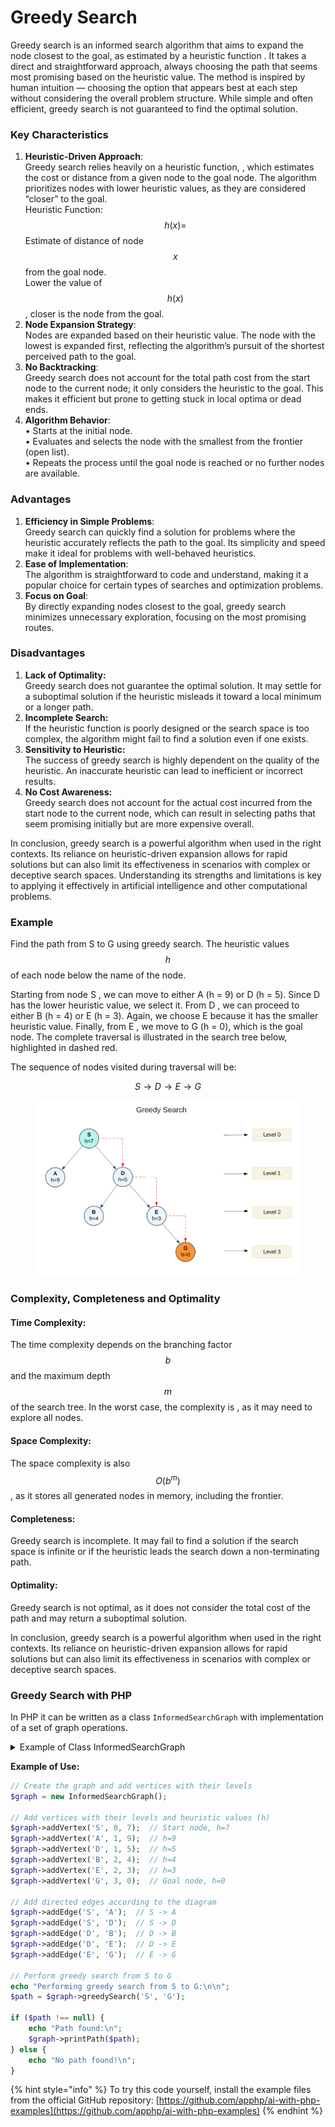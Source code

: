 # Greedy Search

Greedy search is an informed search algorithm that aims to expand the node closest to the goal, as estimated by a heuristic function . It takes a direct and straightforward approach, always choosing the path that seems most promising based on the heuristic value. The method is inspired by human intuition — choosing the option that appears best at each step without considering the overall problem structure. While simple and often efficient, greedy search is not guaranteed to find the optimal solution.

### Key Characteristics

1. **Heuristic-Driven Approach**:\
   Greedy search relies heavily on a heuristic function, , which estimates the cost or distance from a given node to the goal node. The algorithm prioritizes nodes with lower heuristic values, as they are considered “closer” to the goal.\
   Heuristic Function: $$h(x) =$$ Estimate of distance of node $$x$$ from the goal node.\
   Lower the value of $$h(x)$$, closer is the node from the goal.
2. **Node Expansion Strategy**:\
   Nodes are expanded based on their heuristic value. The node with the lowest is expanded first, reflecting the algorithm’s pursuit of the shortest perceived path to the goal.
3. **No Backtracking**:\
   Greedy search does not account for the total path cost from the start node to the current node; it only considers the heuristic to the goal. This makes it efficient but prone to getting stuck in local optima or dead ends.
4. **Algorithm Behavior**:\
   •  Starts at the initial node.\
   •  Evaluates and selects the node with the smallest from the frontier (open list).\
   • Repeats the process until the goal node is reached or no further nodes are available.

### Advantages

1. **Efficiency in Simple Problems**:\
   Greedy search can quickly find a solution for problems where the heuristic accurately reflects the path to the goal. Its simplicity and speed make it ideal for problems with well-behaved heuristics.
2. **Ease of Implementation**:\
   The algorithm is straightforward to code and understand, making it a popular choice for certain types of searches and optimization problems.
3. **Focus on Goal**:\
   By directly expanding nodes closest to the goal, greedy search minimizes unnecessary exploration, focusing on the most promising routes.

### Disadvantages

1. **Lack of Optimality:**\
   Greedy search does not guarantee the optimal solution. It may settle for a suboptimal solution if the heuristic misleads it toward a local minimum or a longer path.
2. **Incomplete Search:**\
   If the heuristic function is poorly designed or the search space is too complex, the algorithm might fail to find a solution even if one exists.
3. **Sensitivity to Heuristic:**\
   The success of greedy search is highly dependent on the quality of the heuristic. An inaccurate heuristic can lead to inefficient or incorrect results.
4. **No Cost Awareness:**\
   Greedy search does not account for the actual cost incurred from the start node to the current node, which can result in selecting paths that seem promising initially but are more expensive overall.

In conclusion, greedy search is a powerful algorithm when used in the right contexts. Its reliance on heuristic-driven expansion allows for rapid solutions but can also limit its effectiveness in scenarios with complex or deceptive search spaces. Understanding its strengths and limitations is key to applying it effectively in artificial intelligence and other computational problems.

### **Example**

Find the path from S to G using greedy search. The heuristic values $$h$$ of each node below the name of the node.

Starting from node S , we can move to either A (h = 9) or D (h = 5). Since D has the lower heuristic value, we select it. From D , we can proceed to either B (h = 4) or E (h = 3). Again, we choose E because it has the smaller heuristic value. Finally, from E , we move to G (h = 0), which is the goal node. The complete traversal is illustrated in the search tree below, highlighted in dashed red.

The sequence of nodes visited during traversal will be:&#x20;

$$S→D→E→G$$

<div align="left"><figure><img src="../../../../../.gitbook/assets/ai_problem_solving_greedy_search-min.png" alt="" width="563"><figcaption></figcaption></figure></div>

### Complexity, **Completeness** and Optimality

#### Time Complexity:

The time complexity depends on the branching factor $$b$$ and the maximum depth $$m$$ of the search tree. In the worst case, the complexity is , as it may need to explore all nodes.

#### Space Complexity:

The space complexity is also $$O(b^m)$$, as it stores all generated nodes in memory, including the frontier.

#### Completeness:

Greedy search is incomplete. It may fail to find a solution if the search space is infinite or if the heuristic leads the search down a non-terminating path.

#### Optimality:

Greedy search is not optimal, as it does not consider the total cost of the path and may return a suboptimal solution.

In conclusion, greedy search is a powerful algorithm when used in the right contexts. Its reliance on heuristic-driven expansion allows for rapid solutions but can also limit its effectiveness in scenarios with complex or deceptive search spaces.

### Greedy Search with PHP

In PHP  it can be written as a class `InformedSearchGraph` with implementation of a set of graph operations.

<details>

<summary>Example of Class InformedSearchGraph</summary>

```php
class InformedSearchGraph {
    private array $adjacencyList;
    private array $levels;
    private array $heuristics;
    private array $edgeCosts;

    public function __construct() {
        $this->adjacencyList = [];
        $this->levels = [];
        $this->heuristics = [];
        $this->edgeCosts = [];
    }

    public function addVertex(string $vertex, int $level = -1, float $heuristic = 0.0): void {
        if (!isset($this->adjacencyList[$vertex])) {
            $this->adjacencyList[$vertex] = [];
            $this->levels[$vertex] = $level;
            $this->heuristics[$vertex] = $heuristic;
            $this->edgeCosts[$vertex] = [];
        }
    }

    public function addEdge(string $from, string $to, float $cost = 1.0): void {
        if (!isset($this->adjacencyList[$from]) || !isset($this->adjacencyList[$to])) {
            throw new InvalidArgumentException("Both vertices must exist in the graph.");
        }

        if (!isset($this->edgeCosts[$from])) {
            $this->edgeCosts[$from] = [];
        }

        if (!in_array($to, $this->adjacencyList[$from])) {
            $this->adjacencyList[$from][] = $to;
            $this->edgeCosts[$from][$to] = $cost;
        }
    }

    public function getEdgeCost(string $from, string $to): float {
        if (!isset($this->edgeCosts[$from][$to])) {
            throw new InvalidArgumentException("No edge exists between $from and $to");
        }
        return $this->edgeCosts[$from][$to];
    }

    public function greedySearch(string $start, string $goal): ?array {
        if (!isset($this->adjacencyList[$start]) || !isset($this->adjacencyList[$goal])) {
            throw new InvalidArgumentException("Both start and goal vertices must exist in the graph.");
        }

        $path = [];
        $currentVertex = $start;

        // Keep going until we reach the goal
        while ($currentVertex !== $goal) {
            // Add current vertex to path
            $path[] = [
                'vertex' => $currentVertex,
                'level' => $this->levels[$currentVertex],
                'heuristic' => $this->heuristics[$currentVertex]
            ];

            // Get all neighbors of current vertex
            $neighbors = $this->adjacencyList[$currentVertex];

            if (empty($neighbors)) {
                return null; // Dead end
            }

            // Find neighbor with lowest heuristic value
            $bestNeighbor = null;
            $bestHeuristic = PHP_FLOAT_MAX;

            foreach ($neighbors as $neighbor) {
                $h = $this->heuristics[$neighbor];
                if ($h < $bestHeuristic) {
                    $bestHeuristic = $h;
                    $bestNeighbor = $neighbor;
                }
            }

            // If we can't find a better neighbor, we're stuck
            if ($bestNeighbor === null) {
                return null;
            }

            // Move to the best neighbor
            $currentVertex = $bestNeighbor;
        }

        // Add the goal vertex to complete the path
        $path[] = [
            'vertex' => $goal,
            'level' => $this->levels[$goal],
            'heuristic' => $this->heuristics[$goal]
        ];

        return $path;
    }

    public function aStarTreeSearch(string $start, string $goal): ?array {
        if (!isset($this->adjacencyList[$start]) || !isset($this->adjacencyList[$goal])) {
            throw new InvalidArgumentException("Both start and goal vertices must exist in the graph.");
        }

        // Priority queue implemented as array with state information
        $openSet = [[
            'vertex' => $start,
            'gScore' => 0.0,
            'fScore' => $this->heuristics[$start],
            'path' => [
                [
                    'vertex' => $start,
                    'level' => $this->levels[$start],
                    'heuristic' => $this->heuristics[$start]
                ]
            ]
        ]];

        while (!empty($openSet)) {
            // Find node in openSet with lowest fScore
            $currentIndex = 0;
            $currentFScore = $openSet[0]['fScore'];

            for ($i = 1; $i < count($openSet); $i++) {
                if ($openSet[$i]['fScore'] < $currentFScore) {
                    $currentIndex = $i;
                    $currentFScore = $openSet[$i]['fScore'];
                }
            }

            $current = $openSet[$currentIndex];
            $currentVertex = $current['vertex'];

            // Check if we've reached the goal
            if ($currentVertex === $goal) {
                return $current['path'];
            }

            // Remove current from openSet
            array_splice($openSet, $currentIndex, 1);

            // Explore all neighbors
            foreach ($this->adjacencyList[$currentVertex] as $neighbor) {
                // Calculate g score for this path
                $tentativeGScore = $current['gScore'] + $this->getEdgeCost($currentVertex, $neighbor);

                // Calculate f score (g score + heuristic)
                $fScore = $tentativeGScore + $this->heuristics[$neighbor];

                // Create new path
                $newPath = $current['path'];
                $newPath[] = [
                    'vertex' => $neighbor,
                    'level' => $this->levels[$neighbor],
                    'heuristic' => $this->heuristics[$neighbor]
                ];

                // Add new state to openSet
                $openSet[] = [
                    'vertex' => $neighbor,
                    'gScore' => $tentativeGScore,
                    'fScore' => $fScore,
                    'path' => $newPath
                ];
            }
        }

        return null; // No path found
    }

    public function aStarGroupSearch(string $start, string $goal): ?array {
        if (!isset($this->adjacencyList[$start]) || !isset($this->adjacencyList[$goal])) {
            throw new InvalidArgumentException("Both start and goal vertices must exist in the graph.");
        }

        $openSet = [$start];
        $cameFrom = [];
        $gScore = [$start => 0.0];
        $fScore = [$start => $this->heuristics[$start]];

        while (!empty($openSet)) {
            // Find node in openSet with lowest fScore
            $current = $openSet[0];
            $currentFScore = $fScore[$current];
            foreach ($openSet as $node) {
                if ($fScore[$node] < $currentFScore) {
                    $current = $node;
                    $currentFScore = $fScore[$node];
                }
            }

            if ($current === $goal) {
                // Reconstruct path
                $path = [$current];
                while (isset($cameFrom[$current])) {
                    $current = $cameFrom[$current];
                    array_unshift($path, $current);
                }
                return $path;
            }

            // Remove current from openSet
            $openSet = array_values(array_diff($openSet, [$current]));

            // Explore neighbors
            foreach ($this->adjacencyList[$current] as $neighbor) {
                $tentativeGScore = $gScore[$current] + $this->getEdgeCost($current, $neighbor);

                if (!isset($gScore[$neighbor]) || $tentativeGScore < $gScore[$neighbor]) {
                    $cameFrom[$neighbor] = $current;
                    $gScore[$neighbor] = $tentativeGScore;
                    $fScore[$neighbor] = $tentativeGScore + $this->heuristics[$neighbor];

                    if (!in_array($neighbor, $openSet)) {
                        $openSet[] = $neighbor;
                    }
                }
            }
        }

        return null; // No path found
    }

    public function beamSearch(string $start, string $goal, int $beamWidth = 2): ?array {
        if (!isset($this->adjacencyList[$start]) || !isset($this->adjacencyList[$goal])) {
            throw new InvalidArgumentException("Both start and goal vertices must exist in the graph.");
        }

        // Initialize beam with start vertex
        $beam = [[
            'vertex' => $start,
            'path' => [
                [
                    'vertex' => $start,
                    'level' => $this->levels[$start],
                    'heuristic' => $this->heuristics[$start]
                ]
            ]
        ]];

        $visited = [$start => true];

        while (!empty($beam)) {
            $candidates = [];

            // Generate all possible next states from current beam
            foreach ($beam as $state) {
                $currentVertex = $state['vertex'];

                // Check if we've reached the goal
                if ($currentVertex === $goal) {
                    return $state['path'];
                }

                // Get all neighbors of current vertex
                foreach ($this->adjacencyList[$currentVertex] as $neighbor) {
                    // Skip if we've already visited this vertex
                    if (isset($visited[$neighbor])) {
                        continue;
                    }

                    $newPath = $state['path'];
                    $newPath[] = [
                        'vertex' => $neighbor,
                        'level' => $this->levels[$neighbor],
                        'heuristic' => $this->heuristics[$neighbor]
                    ];

                    $candidates[] = [
                        'vertex' => $neighbor,
                        'path' => $newPath,
                        'heuristic' => $this->heuristics[$neighbor]
                    ];

                    $visited[$neighbor] = true;
                }
            }

            if (empty($candidates)) {
                return null; // No path found
            }

            // Sort candidates by heuristic value (ascending)
            usort($candidates, function($a, $b) {
                return $a['heuristic'] <=> $b['heuristic'];
            });

            // Keep only the k best candidates (beam width)
            $beam = array_slice($candidates, 0, $beamWidth);
        }

        return null; // No path found
    }

    public function idaStarSearch(string $start, string $goal): ?array {
        if (!isset($this->adjacencyList[$start]) || !isset($this->adjacencyList[$goal])) {
            throw new InvalidArgumentException("Both start and goal vertices must exist in the graph.");
        }

        // Initialize the bound as the heuristic value of the start node
        $bound = $this->heuristics[$start];

        // Initial path contains only the start node
        $path = [
            [
                'vertex' => $start,
                'level' => $this->levels[$start],
                'heuristic' => $this->heuristics[$start]
            ]
        ];

        while (true) {
            // Search with current bound
            $result = $this->idaStarRecursive($path, 0, $bound, $goal);

            if (is_array($result)) {
                // Path found
                return $result;
            }

            if ($result === PHP_FLOAT_MAX) {
                // No path exists
                return null;
            }

            // Update bound to the minimum f-value that exceeded current bound
            $bound = $result;
        }
    }

    private function idaStarRecursive(array $path, float $g, float $bound, string $goal): array|float {
        $current = $path[count($path) - 1]['vertex'];
        $f = $g + $this->heuristics[$current];

        // If f exceeds bound, return f as the new minimum bound
        if ($f > $bound) {
            return $f;
        }

        // If goal is reached, return the path
        if ($current === $goal) {
            return $path;
        }

        $min = PHP_FLOAT_MAX;

        // Explore all neighbors
        foreach ($this->adjacencyList[$current] as $neighbor) {
            // Check if neighbor is already in path (avoid cycles)
            $inPath = false;
            foreach ($path as $node) {
                if ($node['vertex'] === $neighbor) {
                    $inPath = true;
                    break;
                }
            }
            if ($inPath) {
                continue;
            }

            // Add neighbor to path
            $path[] = [
                'vertex' => $neighbor,
                'level' => $this->levels[$neighbor],
                'heuristic' => $this->heuristics[$neighbor]
            ];

            // Recursively search from neighbor
            $result = $this->idaStarRecursive(
                $path,
                $g + $this->getEdgeCost($current, $neighbor),
                $bound,
                $goal
            );

            // Remove neighbor from path (backtrack)
            array_pop($path);

            // Process result
            if (is_array($result)) {
                // Path to goal found
                return $result;
            }

            // Update minimum bound if needed
            if ($result < $min) {
                $min = $result;
            }
        }

        return $min;
    }

    public function printPath(array $path, bool $showCost = true): void {
        $totalCost = 0;
        $previousVertex = null;

        foreach ($path as $step) {
            // Get current vertex name depending on path format
            $currentVertex = is_array($step) ? $step['vertex'] : $step;

            if ($showCost) {
                if ($previousVertex !== null) {
                    $edgeCost = $this->getEdgeCost($previousVertex, $currentVertex);
                    $totalCost += $edgeCost;
                    echo sprintf("Edge cost from %s to %s: %.1f\n",
                        $previousVertex,
                        $currentVertex,
                        $edgeCost
                    );
                }
            }

            echo sprintf("Node: %s (Level %d, h=%.1f)\n",
                $currentVertex,
                $this->levels[$currentVertex],
                $this->heuristics[$currentVertex]
            );

            $previousVertex = $currentVertex;
        }

        if ($showCost) {
            echo sprintf("\nTotal path cost: %.1f\n", $totalCost);
        }
    }

    public function printGraph(): void {
        foreach ($this->adjacencyList as $vertex => $neighbors) {
            $costs = array_map(function($neighbor) use ($vertex) {
                return sprintf("%s(%.1f)", $neighbor, $this->edgeCosts[$vertex][$neighbor]);
            }, $neighbors);

            echo sprintf("%s (Level %d, h=%.1f) -> %s\n",
                $vertex,
                $this->levels[$vertex],
                $this->heuristics[$vertex],
                implode(', ', $costs)
            );
        }
    }
}
```

</details>

**Example of Use:**

```php
// Create the graph and add vertices with their levels
$graph = new InformedSearchGraph();

// Add vertices with their levels and heuristic values (h)
$graph->addVertex('S', 0, 7);  // Start node, h=7
$graph->addVertex('A', 1, 9);  // h=9
$graph->addVertex('D', 1, 5);  // h=5
$graph->addVertex('B', 2, 4);  // h=4
$graph->addVertex('E', 2, 3);  // h=3
$graph->addVertex('G', 3, 0);  // Goal node, h=0

// Add directed edges according to the diagram
$graph->addEdge('S', 'A');  // S -> A
$graph->addEdge('S', 'D');  // S -> D
$graph->addEdge('D', 'B');  // D -> B
$graph->addEdge('D', 'E');  // D -> E
$graph->addEdge('E', 'G');  // E -> G

// Perform greedy search from S to G
echo "Performing greedy search from S to G:\n\n";
$path = $graph->greedySearch('S', 'G');

if ($path !== null) {
    echo "Path found:\n";
    $graph->printPath($path);
} else {
    echo "No path found!\n";
}
```

{% hint style="info" %}
To try this code yourself, install the example files from the official GitHub repository: [https://github.com/apphp/ai-with-php-examples](https://github.com/apphp/ai-with-php-examples)
{% endhint %}
